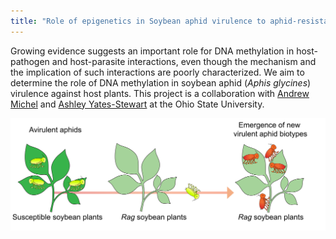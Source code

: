 ```yaml
---
title: "Role of epigenetics in Soybean aphid virulence to aphid-resistant plants*"
---
```

Growing evidence suggests an important role for DNA methylation in host-pathogen and host-parasite interactions, even though the mechanism and the implication of such interactions are poorly characterized. We aim to determine the role of DNA methylation in soybean aphid (_Aphis glycines_) virulence against host plants. This project is a collaboration with [Andrew Michel](https://entomology.osu.edu/our-people/andrew-michel) and [Ashley Yates-Stewart](https://entomology.osu.edu/our-people/ashley-yates-stewart) at the Ohio State University.
<div class="row">
    <div class="col-md-12">
        <div class="col-xs-offset-1 col-md-10">
            <a href="/research/aphid.html">
                <img src="/images/aphid.png">
            </a>
        </div>
    </div>
</div>

